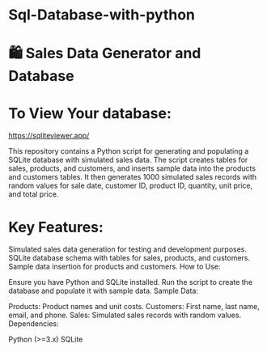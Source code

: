 # Sql-Database-with-python
# 🛍️ Sales Data Generator and Database
# To View Your database:
https://sqliteviewer.app/

This repository contains a Python script for generating and populating a SQLite database with simulated sales data. The script creates tables for sales, products, and customers, and inserts sample data into the products and customers tables. It then generates 1000 simulated sales records with random values for sale date, customer ID, product ID, quantity, unit price, and total price.

# Key Features:

Simulated sales data generation for testing and development purposes.
SQLite database schema with tables for sales, products, and customers.
Sample data insertion for products and customers.
How to Use:

Ensure you have Python and SQLite installed.
Run the script to create the database and populate it with sample data.
Sample Data:

Products: Product names and unit costs.
Customers: First name, last name, email, and phone.
Sales: Simulated sales records with random values.
Dependencies:

Python (>=3.x)
SQLite
